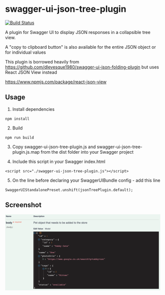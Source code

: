 # swagger-ui-json-tree-plugin

[![Build Status](https://travis-ci.com/justinebateman/swagger-ui-json-tree-plugin.svg?branch=master)](https://travis-ci.com/justinebateman/swagger-ui-json-tree-plugin)

A plugin for Swagger UI to display JSON responses in a collapsible tree view. 

A "copy to clipboard button" is also available for the entire JSON object or for individual values

This plugin is borrowed heavily from https://github.com/dlevesque1980/swagger-ui-json-folding-plugin but uses React JSON View instead

https://www.npmjs.com/package/react-json-view

## Usage

1. Install dependencies
```
npm install
```

2. Build
```
npm run build
```

3. Copy swagger-ui-json-tree-plugin.js and swagger-ui-json-tree-plugin.js.map from the dist folder into your Swagger project

4. Include this script in your Swagger index.html

```
<script src="./swagger-ui-json-tree-plugin.js"></script>
```

5. On the line before declaring your SwaggerUIBundle config - add this line

```
SwaggerUIStandalonePreset.unshift(jsonTreePlugin.default);
```
## Screenshot

![alt text](https://github.com/justinebateman/swagger-ui-json-tree-plugin/blob/master/doc/Example.png?raw=true)